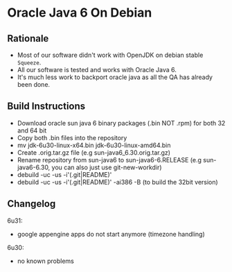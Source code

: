 Oracle Java 6 On Debian
=======================

Rationale
---------
 * Most of our software didn't work with OpenJDK on debian stable `Squeeze`.
 * All our software is tested and works with Oracle Java 6.
 * It's much less work to backport oracle java as all the QA has
      already been done.


Build Instructions
------------------
- Download oracle sun java 6 binary packages (.bin NOT .rpm) for both 32 and 64 bit
- Copy both .bin files into the repository
- mv jdk-6u30-linux-x64.bin jdk-6u30-linux-amd64.bin
- Create .orig.tar.gz file (e.g sun-java6_6.30.orig.tar.gz)
- Rename repository from sun-java6 to sun-java6-6.RELEASE (e.g sun-java6-6.30, you can also just use git-new-workdir)
- debuild -uc -us -i'(.git|README)'
- debuild -uc -us -i'(.git|README)' -ai386 -B   (to build the 32bit version)


Changelog
---------

6u31:
- google appengine apps do not start anymore (timezone handling)

6u30:
- no known problems
